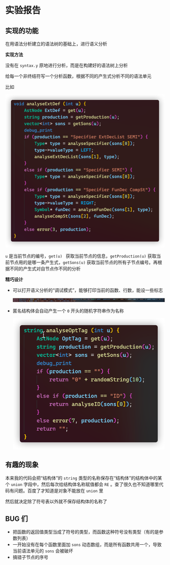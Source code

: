 # 实验报告

## 实现的功能

在用语法分析建立的语法树的基础上，进行语义分析

**实现方法**

没有在 `syntax.y` 原地进行分析，而是在构建好的语法树上分析

给每一个非终结符写一个分析函数，根据不同的产生式分析不同的语法单元

比如

<img src="181250020.assets/image-20201226141940346.png" width="512">

`u` 是当前节点的编号，`get(u) ` 获取当前节点的信息，`getProduction(u)` 获取当前节点用的是哪一条产生式，`getSons(u)` 获取当前节点的所有子节点编号。再根据不同的产生式对自节点作不同的分析

**精巧设计**

- 可以打开语义分析的“调试模式”，能够打印当前的函数、行数，能设一些标志

  ![image-20201226143029009](181250020.assets/image-20201226143029009.png)

- 匿名结构体会自动产生一个 `0` 开头的随机字符串作为名称

  ![image-20201226143600652](181250020.assets/image-20201226143600652.png)

## 有趣的现象

本来我的代码会把“结构体”的 `string` 类型的名称保存在“结构体”的结构体中的某个 `union` 字段中，然后每次给结构体名称赋值都会 `RE` 。查了很久也不知道哪里代码有问题。百度了才知道是对象不能放在 `union` 里

然后就决定除了符号表以外就不保存结构体的名称了

## BUG 们

- 把函数的返回值类型当成了符号的类型，而函数这种符号没有类型（有的是参数列表）
- 一开始没有在每个函数里面加 `sons` 动态数组，而是所有函数共用一个，导致当前语法单元的 `sons` 会被破坏
- 搞错子节点的序号